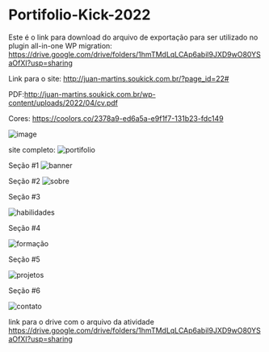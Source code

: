# Portifolio-Kick-2022

Este é o link para download do arquivo de exportação para ser utilizado no plugin all-in-one WP migration: https://drive.google.com/drive/folders/1hmTMdLqLCAp6abil9JXD9wO80YSaOfXI?usp=sharing


Link para o site: http://juan-martins.soukick.com.br/?page_id=22#


PDF:http://juan-martins.soukick.com.br/wp-content/uploads/2022/04/cv.pdf

Cores:
https://coolors.co/2378a9-ed6a5a-e9f1f7-131b23-fdc149

![image](https://user-images.githubusercontent.com/95050417/161647419-90a8174b-9746-4a73-8b4a-c1da69893f5b.png)


site completo:
![portifolio](https://user-images.githubusercontent.com/95050417/161596593-a6294ba1-94e6-47d6-ad8c-afd5eec733d2.png)



Seção #1
![banner](https://user-images.githubusercontent.com/95050417/161593302-13c5c0eb-de34-4812-9bcb-bc63f2e7e252.png)

Seção #2
![sobre](https://user-images.githubusercontent.com/95050417/161593437-9539a68c-9d46-4805-86e7-acb9202c216b.png)

Seção #3

![habilidades](https://user-images.githubusercontent.com/95050417/161595283-20133e2d-3fc4-4b65-9c7d-be3a3394e5f0.png)

Seção #4

![formação](https://user-images.githubusercontent.com/95050417/161595330-c23e5cac-9d8c-487e-a000-0380b93dc8f3.png)

Seção #5

![projetos](https://user-images.githubusercontent.com/95050417/161595363-e79fd2fd-80eb-42c0-a673-04333ee7e0b5.png)

Seção #6

![contato](https://user-images.githubusercontent.com/95050417/161595388-20f47185-a1de-48f7-abf2-c55c27de518a.png)


link para o drive com o arquivo da atividade https://drive.google.com/drive/folders/1hmTMdLqLCAp6abil9JXD9wO80YSaOfXI?usp=sharing
